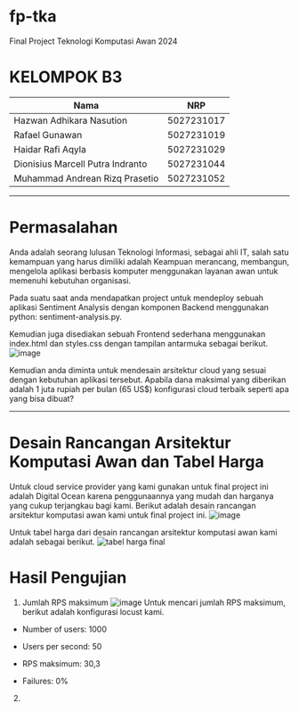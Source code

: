 # fp-tka
Final Project Teknologi Komputasi Awan 2024
# KELOMPOK B3 #
| Nama      | NRP         |
  |-----------|-------------|
  | Hazwan Adhikara Nasution | 5027231017   |
  | Rafael Gunawan | 5027231019  |  
  | Haidar Rafi Aqyla  | 5027231029  |
  | Dionisius Marcell Putra Indranto  | 5027231044  |
  | Muhammad Andrean Rizq Prasetio  | 5027231052  |

---
# Permasalahan #
Anda adalah seorang lulusan Teknologi Informasi, sebagai ahli IT, salah satu kemampuan yang harus dimiliki adalah Keampuan merancang, membangun, mengelola aplikasi berbasis komputer menggunakan layanan awan untuk memenuhi kebutuhan organisasi.

Pada suatu saat anda mendapatkan project untuk mendeploy sebuah aplikasi Sentiment Analysis dengan komponen Backend menggunakan python: sentiment-analysis.py.

Kemudian juga disediakan sebuah Frontend sederhana menggunakan index.html dan styles.css dengan tampilan antarmuka sebagai berikut.
![image](https://github.com/haidarRA/fp-tka/assets/149871906/eaad3cf1-0214-492a-b506-6882d98b5e53)

Kemudian anda diminta untuk mendesain arsitektur cloud yang sesuai dengan kebutuhan aplikasi tersebut. Apabila dana maksimal yang diberikan adalah 1 juta rupiah per bulan (65 US$) konfigurasi cloud terbaik seperti apa yang bisa dibuat?

---
# Desain Rancangan Arsitektur Komputasi Awan dan Tabel Harga #
Untuk cloud service provider yang kami gunakan untuk final project ini adalah Digital Ocean karena penggunaannya yang mudah dan harganya yang cukup terjangkau bagi kami.
Berikut adalah desain rancangan arsitektur komputasi awan kami untuk final project ini.
![image](https://github.com/haidarRA/fp-tka/assets/149871906/6519a2c2-4620-495d-b06d-dd0a926b124a)

Untuk tabel harga dari desain rancangan arsitektur komputasi awan kami adalah sebagai berikut.
![tabel harga final](https://github.com/haidarRA/fp-tka/assets/149871906/37452e73-5086-4d69-92c4-27f9bba19e6f)

# Hasil Pengujian
1. Jumlah RPS maksimum
![image](https://github.com/haidarRA/fp-tka/assets/149871906/94530114-2ba9-4424-b6ae-c0d96de522da)
Untuk mencari jumlah RPS maksimum, berikut adalah konfigurasi locust kami.

* Number of users: 1000

* Users per second: 50

* RPS maksimum: 30,3

* Failures: 0%

2. 
